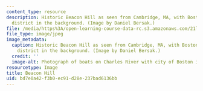 ```yaml
---
content_type: resource
description: Historic Beacon Hill as seen from Cambridge, MA, with Boston's financial
  district in the background. (Image by Daniel Bersak.)
file: /media/https%3A/open-learning-course-data-rc.s3.amazonaws.com/21l-002-foundations-of-western-culture-ii-fall-2002/bd7e0a42f3b0ec91d28e237bad6136bb_21l-002f02.jpg
file_type: image/jpeg
image_metadata:
  caption: Historic Beacon Hill as seen from Cambridge, MA, with Boston's financial
    district in the background. (Image by Daniel Bersak.)
  credit: ''
  image-alt: Photograph of boats on Charles River with city of Boston in the background.
resourcetype: Image
title: Beacon Hill
uid: bd7e0a42-f3b0-ec91-d28e-237bad6136bb
---
```

